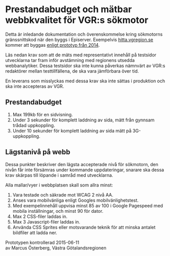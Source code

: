 # Prestandabudget och mätbar webbkvalitet för VGR:s sökmotor 
Detta är inledande dokumentation och överenskommelse kring sökmotorns gränssnittskod när den byggs i Episerver. Exempelvis [hitta.vgregion.se](http://hitta.vgregion.se/) kommer att byggas [enligt prototyp från 2014](http://vgr.dev.whitespace.se).

Läs nedan krav som att de mäts med representativt innehåll på testsidor utvecklarna tar fram inför avstämning med regionens utsedda webbanalytiker. Dessa testsidor ska inte kunna påverkas nämnvärt av VGR:s redaktörer mellan testtillfällena, de ska vara jämförbara över tid.

En leverans som misslyckas med dessa krav ska inte sättas i produktion och ska inte accepteras av VGR.

## Prestandabudget
1. Max 199kb för en sidvisning.
2. Under 3 sekunder för komplett laddning av sida, mätt från gynnsam trådad uppkoppling. 
3. Under 10 sekunder för komplett laddning av sida mätt på 3G-uppkoppling. 

## Lägstanivå på webb
Dessa punkter beskriver den lägsta accepterade nivå för sökmotorn, den nivån får inte försämras under kommande uppdateringar, snarare ska dessa krav skärpas till löpande i samråd med utvecklarna.

Alla mallar/vyer i webbplatsen skall som allra minst:

1. Vara testade och säkrade mot WCAG 2 nivå AA.
2. Anses vara mobilvänliga enligt Googles mobilvänlighetstest.
3. Med exempelinnehåll uppvisa minst 85 av 100 i Google Pagespeed med mobila inställningar, och minst 90 för dator.
4. Max 2 CSS-filer laddas in.
5. Max 3 Javascript-filer laddas in.
6. Använda CSS Sprites eller motsvarande teknik för att minska antalet bildfiler att ladda ner.

Prototypen kontrollerad 2015-06-11  
av  Marcus Österberg, Västra Götalandsregionen